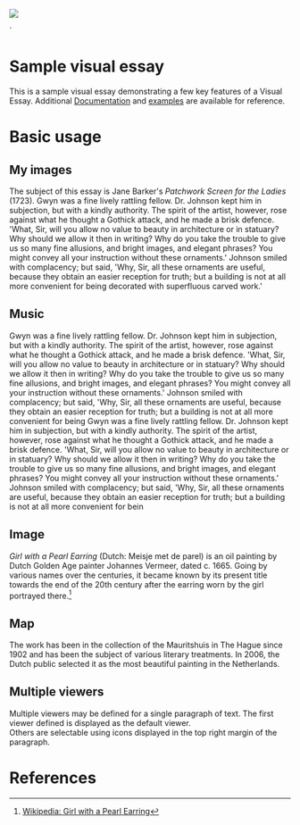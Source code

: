 <a href="https://juncture-digital.org"><img src="https://juncture-digital.org/images/ve-button.png"></a>

<param ve-config 
       title="Patchwork Screen for the Ladies"
       author="Alice McGrath"
       banner="https://iiif.juncture-digital.org/banner/?url=https://upload.wikimedia.org/wikipedia/commons/4/47/Bartholomeus_Johannes_van_Hove%2C_Het_Mauritshuis_te_Den_Haag.jpg" 
       layout="vertical">

<!-- Entities discussed throughout the essay are typically defined before the essay text and
     are thus available in all text.  Entity identifiers (QIDs) can be found in either
     Wikipedia or Wikidata (https://www.wikidata.org)> -->
<param ve-entity eid="Q185372"> <!-- Girl with a Pearl Earring painting -->
<param ve-entity eid="Q41264"> <!-- Johannes Vermeer -->
<param ve-entity eid="Q221092"> <!-- Mauritshuis -->
<param ve-entity eid="Q36600"> <!-- The Hague -->
<param title="Jane Barker" 
   eid="Q3161849" 
   aliases="Barker">`


# Sample visual essay

This is a sample visual essay demonstrating a few key features of a Visual Essay. Additional [Documentation](https://github.com/JSTOR-Labs/juncture/wiki) and [examples](https://jstor-labs.github.io/juncture-examples) are available for reference.
<param ve-image 
       manifest="https://manifests.collections.yale.edu/yuag/obj/103260">

# Basic usage

## My images

The subject of this essay is Jane Barker's *Patchwork Screen for the Ladies* (1723). Gwyn was a fine lively rattling fellow. Dr. Johnson kept him in subjection, but with a kindly authority. The spirit of the artist, however, rose against what he thought a Gothick attack, and he made a brisk defence. 'What, Sir, will you allow no value to beauty in architecture or in statuary? Why should we allow it then in writing? Why do you take the trouble to give us so many fine allusions, and bright images, and elegant phrases? You might convey all your instruction without these ornaments.' Johnson smiled with complacency; but said, 'Why, Sir, all these ornaments are useful, because they obtain an easier reception for truth; but a building is not at all more convenient for being decorated with superfluous carved work.'
<param ve-image manifest="https://media.getty.edu/iiif/manifest/62a064cc-3fcc-49c3-8c7b-b460474e4c0c">


## Music
Gwyn was a fine lively rattling fellow. Dr. Johnson kept him in subjection, but with a kindly authority. The spirit of the artist, however, rose against what he thought a Gothick attack, and he made a brisk defence. 'What, Sir, will you allow no value to beauty in architecture or in statuary? Why should we allow it then in writing? Why do you take the trouble to give us so many fine allusions, and bright images, and elegant phrases? You might convey all your instruction without these ornaments.' Johnson smiled with complacency; but said, 'Why, Sir, all these ornaments are useful, because they obtain an easier reception for truth; but a building is not at all more convenient for being Gwyn was a fine lively rattling fellow. Dr. Johnson kept him in subjection, but with a kindly authority. The spirit of the artist, however, rose against what he thought a Gothick attack, and he made a brisk defence. 'What, Sir, will you allow no value to beauty in architecture or in statuary? Why should we allow it then in writing? Why do you take the trouble to give us so many fine allusions, and bright images, and elegant phrases? You might convey all your instruction without these ornaments.' Johnson smiled with complacency; but said, 'Why, Sir, all these ornaments are useful, because they obtain an easier reception for truth; but a building is not at all more convenient for bein
<param ve-image manifest="https://www.loc.gov/item/2009536458/manifest.json">

## Image

_Girl with a Pearl Earring_ (Dutch: Meisje met de parel) is an oil painting by Dutch Golden Age painter Johannes Vermeer, 
dated c. 1665. Going by various names over the centuries, it became known by its present title towards the end of the 
20th century after the earring worn by the girl portrayed there.[^1]
<param ve-image 
       label="Girl with a Pearl Earring" 
       description="painting by Johannes Vermeer" 
       license="public domain" 
       url="https://upload.wikimedia.org/wikipedia/commons/0/0f/1665_Girl_with_a_Pearl_Earring.jpg">

## Map

The work has been in the collection of the Mauritshuis in The Hague since 1902 and has been the subject of various 
literary treatments. In 2006, the Dutch public selected it as the most beautiful painting in the Netherlands.
<param ve-map center="Q36600" zoom="11" prefer-geojson>

## Multiple viewers

Multiple viewers may be defined for a single paragraph of text.  The first viewer defined is displayed as the default viewer.  
Others are selectable using icons displayed in the top right margin of the paragraph.
<param ve-image 
       manifest="https://iiif.juncture-digital.org/manifest/6dd738aed85597cac540ad31dd5818e86ef7f2918c7b43a9eb3123d5538e6e4c">
<param ve-map center="Q36600" zoom="11">

# References

[^1]: [Wikipedia: Girl with a Pearl Earring](https://en.wikipedia.org/wiki/Girl_with_a_Pearl_Earring)
